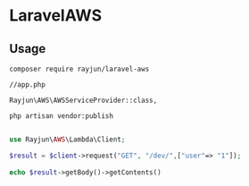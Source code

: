 # LaravelAWS


## Usage

```
composer require rayjun/laravel-aws
```

```
//app.php

Rayjun\AWS\AWSServiceProvider::class,

```

```
php artisan vendor:publish 
```

```php

use Rayjun\AWS\Lambda\Client;

$result = $client->request("GET", "/dev/",["user"=> "1"]);
 
echo $result->getBody()->getContents()

```



